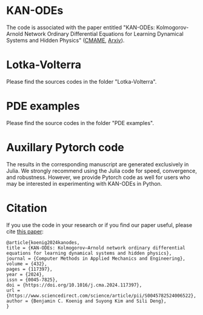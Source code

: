 # KAN-ODEs
The code is associated with the paper entitled "KAN-ODEs: Kolmogorov-Arnold Network Ordinary Differential Equations for Learning Dynamical Systems and Hidden Physics" ([CMAME](https://www.sciencedirect.com/science/article/pii/S0045782524006522), [Arxiv](https://arxiv.org/abs/2407.04192)).

# Lotka-Volterra

Please find the sources codes in the folder "Lotka-Volterra".

# PDE examples

Please find the source codes in the folder "PDE examples".

# Auxillary Pytorch code

The results in the corresponding manuscript are generated exclusively in Julia. We strongly recommend using the Julia code for speed, convergence, and robustness. However, we provide Pytorch code as well for users who may be interested in experimenting with KAN-ODEs in Python. 

# Citation

If you use the code in your research or if you find our paper useful, please cite [this paper](https://www.sciencedirect.com/science/article/pii/S0045782524006522):

```
@article{koenig2024kanodes,
title = {KAN-ODEs: Kolmogorov–Arnold network ordinary differential equations for learning dynamical systems and hidden physics},
journal = {Computer Methods in Applied Mechanics and Engineering},
volume = {432},
pages = {117397},
year = {2024},
issn = {0045-7825},
doi = {https://doi.org/10.1016/j.cma.2024.117397},
url = {https://www.sciencedirect.com/science/article/pii/S0045782524006522},
author = {Benjamin C. Koenig and Suyong Kim and Sili Deng},
}
```

